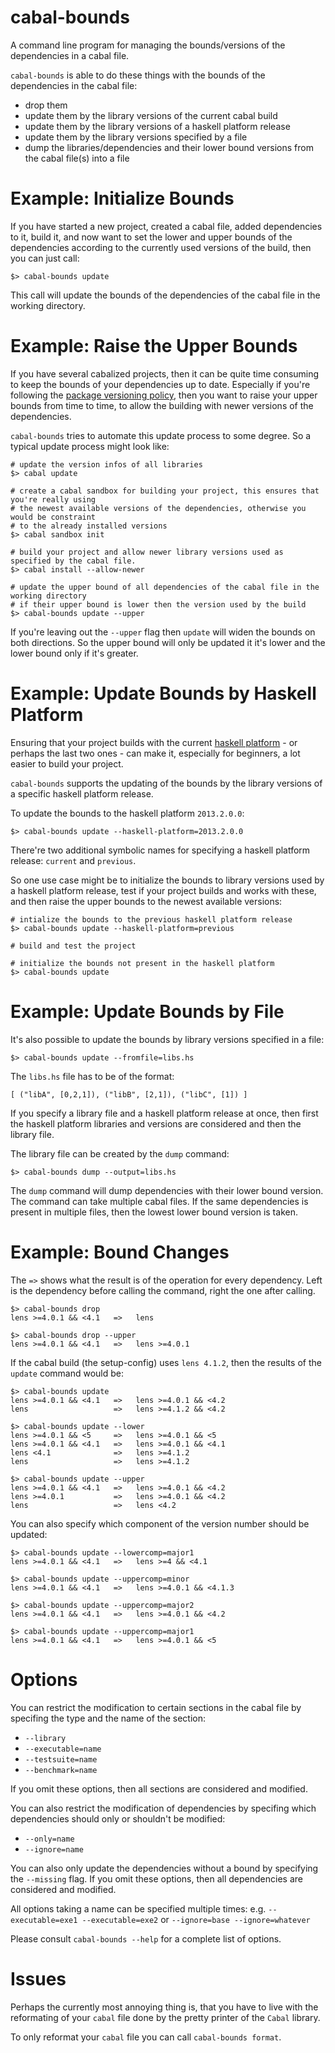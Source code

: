 cabal-bounds
============

A command line program for managing the bounds/versions of the dependencies in a cabal file.

`cabal-bounds` is able to do these things with the bounds of the dependencies in the cabal file:
* drop them
* update them by the library versions of the current cabal build
* update them by the library versions of a haskell platform release
* update them by the library versions specified by a file
* dump the libraries/dependencies and their lower bound versions from the cabal file(s) into a file

Example: Initialize Bounds
==========================

If you have started a new project, created a cabal file, added dependencies to it,
build it, and now want to set the lower and upper bounds of the dependencies
according to the currently used versions of the build, then you can just call:

    $> cabal-bounds update

This call will update the bounds of the dependencies of the cabal file in the working directory.

Example: Raise the Upper Bounds
===============================

If you have several cabalized projects, then it can be quite time consuming to keep the
bounds of your dependencies up to date. Especially if you're following the [package versioning policy](<http://www.haskell.org/haskellwiki/Package_versioning_policy>),
then you want to raise your upper bounds from time to time, to allow the building with newer
versions of the dependencies.

`cabal-bounds` tries to automate this update process to some degree. So a typical update process might look like:

    # update the version infos of all libraries
    $> cabal update

    # create a cabal sandbox for building your project, this ensures that you're really using
    # the newest available versions of the dependencies, otherwise you would be constraint
    # to the already installed versions
    $> cabal sandbox init
      
    # build your project and allow newer library versions used as specified by the cabal file.
    $> cabal install --allow-newer

    # update the upper bound of all dependencies of the cabal file in the working directory
    # if their upper bound is lower then the version used by the build
    $> cabal-bounds update --upper

If you're leaving out the `--upper` flag then `update` will widen the bounds on both directions.
So the upper bound will only be updated it it's lower and the lower bound only if it's greater.

Example: Update Bounds by Haskell Platform
==========================================

Ensuring that your project builds with the current [haskell platform](<https://www.haskell.org/platform/>) - or
perhaps the last two ones - can make it, especially for beginners, a lot easier to build your project.

`cabal-bounds` supports the updating of the bounds by the library versions of a specific haskell platform release.

To update the bounds to the haskell platform `2013.2.0.0`:

    $> cabal-bounds update --haskell-platform=2013.2.0.0

There're two additional symbolic names for specifying a haskell platform release: `current` and `previous`.

So one use case might be to initialize the bounds to library versions used by a haskell platform release,
test if your project builds and works with these, and then raise the upper bounds to the newest available versions:

    # intialize the bounds to the previous haskell platform release
    $> cabal-bounds update --haskell-platform=previous

    # build and test the project

    # initialize the bounds not present in the haskell platform
    $> cabal-bounds update

Example: Update Bounds by File
==============================

It's also possible to update the bounds by library versions specified in a file:

    $> cabal-bounds update --fromfile=libs.hs

The `libs.hs` file has to be of the format:

    [ ("libA", [0,2,1]), ("libB", [2,1]), ("libC", [1]) ]

If you specify a library file and a haskell platform release at once, then first the
haskell platform libraries and versions are considered and then the library file.

The library file can be created by the `dump` command:

    $> cabal-bounds dump --output=libs.hs

The `dump` command will dump dependencies with their lower bound version. The command can take multiple cabal files.
If the same dependencies is present in multiple files, then the lowest lower bound version is taken.

Example: Bound Changes
======================

The `=>` shows what the result is of the operation for every dependency. Left is the dependency before
calling the command, right the one after calling.

    $> cabal-bounds drop
    lens >=4.0.1 && <4.1   =>   lens

    $> cabal-bounds drop --upper
    lens >=4.0.1 && <4.1   =>   lens >=4.0.1

If the cabal build (the setup-config) uses `lens 4.1.2`, then the results of the `update` command would be:

    $> cabal-bounds update
    lens >=4.0.1 && <4.1   =>   lens >=4.0.1 && <4.2
    lens                   =>   lens >=4.1.2 && <4.2

    $> cabal-bounds update --lower
    lens >=4.0.1 && <5     =>   lens >=4.0.1 && <5
    lens >=4.0.1 && <4.1   =>   lens >=4.0.1 && <4.1
    lens <4.1              =>   lens >=4.1.2
    lens                   =>   lens >=4.1.2

    $> cabal-bounds update --upper
    lens >=4.0.1 && <4.1   =>   lens >=4.0.1 && <4.2
    lens >=4.0.1           =>   lens >=4.0.1 && <4.2
    lens                   =>   lens <4.2

You can also specify which component of the version number should be updated:

    $> cabal-bounds update --lowercomp=major1
    lens >=4.0.1 && <4.1   =>   lens >=4 && <4.1

    $> cabal-bounds update --uppercomp=minor
    lens >=4.0.1 && <4.1   =>   lens >=4.0.1 && <4.1.3

    $> cabal-bounds update --uppercomp=major2
    lens >=4.0.1 && <4.1   =>   lens >=4.0.1 && <4.2

    $> cabal-bounds update --uppercomp=major1
    lens >=4.0.1 && <4.1   =>   lens >=4.0.1 && <5

Options
=======

You can restrict the modification to certain sections in the cabal file by specifing the type and the name of the section:
* `--library`
* `--executable=name`
* `--testsuite=name`
* `--benchmark=name`

If you omit these options, then all sections are considered and modified.

You can also restrict the modification of dependencies by specifing which dependencies should only or shouldn't be modified:
* `--only=name`
* `--ignore=name`

You can also only update the dependencies without a bound by specifying the `--missing` flag.
If you omit these options, then all dependencies are considered and modified.

All options taking a name can be specified multiple times:
e.g. `--executable=exe1 --executable=exe2` or `--ignore=base --ignore=whatever`

Please consult `cabal-bounds --help` for a complete list of options.

Issues
======

Perhaps the currently most annoying thing is, that you have to live with the reformating of your
`cabal` file done by the pretty printer of the `Cabal` library.

To only reformat your `cabal` file you can call `cabal-bounds format`.
